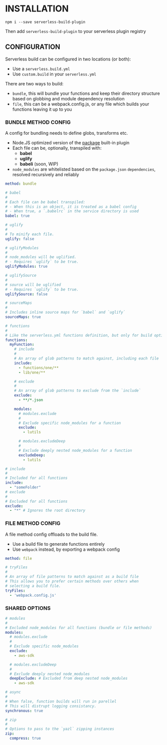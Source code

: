 # INSTALLATION
```
npm i --save serverless-build-plugin
```

Then add `serverless-build-plugin` to your serverless plugin registry

## CONFIGURATION

Serverless build can be configured in two locations (or both):

- Use a `serverless.build.yml`
- Use `custom.build` in your `serverless.yml`

There are two ways to build:
- `bundle`, this will bundle your functions and keep their directory structure based on globbing and module dependency resolution
- `file`, this can be a webpack.config.js, or any file which builds your functions leaving it up to you

### BUNDLE METHOD CONFIG

A config for bundling needs to define globs, transforms etc.

- Node.JS optimized version of the [package](https://github.com/serverless/serverless/blob/master/docs/providers/aws/guide/packaging.md) built-in plugin
- Each file can be, optionally, transpiled with:
  - **babel**
  - **uglify**
  - **babeli** (soon, WIP)
- `node_modules` are whitelisted based on the `package.json` `dependencies`, resolved recursively and reliably

```yaml
method: bundle

# babel
#
# Each file can be babel transpiled:
# - When this is an object, it is treated as a babel config
# - When true, a `.babelrc` in the service directory is used
babel: true

# uglify
#
# To minify each file.
uglify: false

# uglifyModules
#
# node_modules will be uglified.
# - Requires `uglify` to be true.
uglifyModules: true

# uglifySource
#
# source will be uglified
# - Requires `uglify` to be true.
uglifySource: false

# sourceMaps
#
# Includes inline source maps for `babel` and `uglify`
sourceMaps: true

# functions
#
# Like the serverless.yml functions definition, but only for build options
functions:
  myFunction:
    # include
    #
    # An array of glob patterns to match against, including each file
    include:
      - functions/one/**
      - lib/one/**

    # exclude
    #
    # An array of glob patterns to exclude from the `include`
    exclude:
      - **/*.json

    modules:
      # modules.exclude
      #
      # Exclude specific node_modules for a function
      exclude:
        - lutils

      # modules.excludeDeep
      #
      # Exclude deeply nested node_modules for a function
      excludeDeep:
        - lutils

# include
#
# Included for all functions
include:
  - "someFolder"
# exclude
#
# Excluded for all functions
exclude:
  - "*" # Ignores the root directory
```

### FILE METHOD CONFIG

A file method config offloads to the build file.

- Use a build file to generate functions entirely
- Use `webpack` instead, by exporting a webpack config

```yaml
method: file

# tryFiles
#
# An array of file patterns to match against as a build file
# This allows you to prefer certain methods over others when
# selecting a build file.
tryFiles:
  - 'webpack.config.js'
```

### SHARED OPTIONS
```yaml
# modules
#
# Excluded node_modules for all functions (bundle or file methods)
modules:
  # modules.exclude
  #
  # Exclude specific node_modules
  exclude:
    - aws-sdk

  # modules.excludeDeep
  #
  # Exclude deeply nested node_modules
  deepExclude: # Excluded from deep nested node_modules
    - aws-sdk

# async
#
# When false, function builds will run in parellel
# This will distrupt logging consistancy.
synchronous: true

# zip
#
# Options to pass to the `yazl` zipping instances
zip:
  compress: true

```
